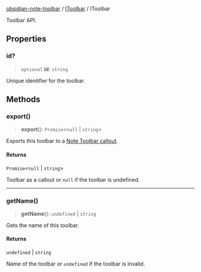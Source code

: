 [obsidian-note-toolbar](index.md) / [IToolbar](IToolbar.md) / IToolbar

Toolbar API.

## Properties

### id?

> `optional` **id**: `string`

Unique identifier for the toolbar.

## Methods

### export()

> **export**(): `Promise`\<`null` \| `string`\>

Exports this toolbar to a [Note Toolbar callout](https://github.com/chrisgurney/obsidian-note-toolbar/wiki/Note-Toolbar-Callouts).

#### Returns

`Promise`\<`null` \| `string`\>

Toolbar as a callout or `null` if the toolbar is undefined.

***

### getName()

> **getName**(): `undefined` \| `string`

Gets the name of this toolbar.

#### Returns

`undefined` \| `string`

Name of the toolbar or `undefined` if the toolbar is invalid.
